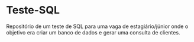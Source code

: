 # Teste-SQL
Repositório de um teste de SQL para uma vaga de estagiário/júnior onde o objetivo era criar um banco de dados e gerar uma consulta de clientes.
